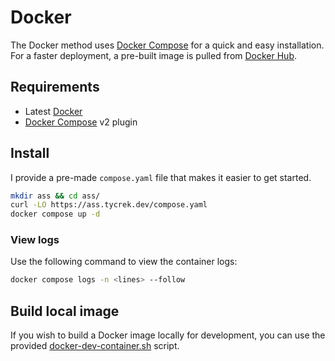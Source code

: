 # Docker

The Docker method uses [Docker Compose][1] for a quick and easy installation. For a faster deployment, a pre-built image is pulled from [Docker Hub](https://hub.docker.com/r/tycrek/ass).

## Requirements

- Latest [Docker](https://docs.docker.com/engine/install/)
- [Docker Compose][1] v2 plugin

[1]: https://docs.docker.com/compose/

## Install

I provide a pre-made `compose.yaml` file that makes it easier to get started.

```bash
mkdir ass && cd ass/
curl -LO https://ass.tycrek.dev/compose.yaml
docker compose up -d
```

### View logs

Use the following command to view the container logs:

```bash
docker compose logs -n <lines> --follow
```

## Build local image

If you wish to build a Docker image locally for development, you can use the provided [docker-dev-container.sh](https://github.com/tycrek/ass/blob/dev/0.15.0/docker-dev-container.sh) script.
